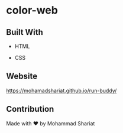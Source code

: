 # color-web

## Built With

* HTML

* CSS

## Website

https://mohamadshariat.github.io/run-buddy/


## Contribution

Made with ❤️ by Mohammad Shariat



